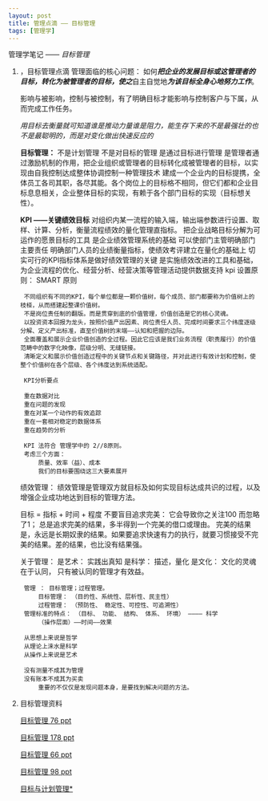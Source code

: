 ```yaml
---
layout: post
title: 管理点滴 —— 目标管理
tags: [管理学]
---
```


管理学笔记 —— *目标管理*
		
1. ，目标管理点滴
	管理面临的核心问题： 如何***把企业的发展目标或这管理者的目标，转化为被管理者的目标，使之***自主自觉地***为该目标全身心地努力工作***。
    
    影响与被影响，控制与被控制，有了明确目标才能影响与控制客户与下属，从而完成工作任务。 
    
    *用目标去衡量就可知道谁是推动力量谁是阻力，能生存下来的不是最强壮的也不是最聪明的，而是对变化做出快速反应的*
    
    **目标管理：**
    	不是计划管理
        不是对目标的管理
        是通过目标进行管理
        是管理者通过激励机制的作用，把企业组织或管理者的目标转化成被管理者的目标，以实现由自我控制达成整体协调控制一种管理技术
        建成一个企业内的目标提携，全体员工各司其职，各尽其能。各个岗位上的目标格不相同，但它们都和企业目标息息相关，企业整体目标的实现，有赖于各个部门目标的实现（目标想关性）。
	
    **KPI ——关键绩效目标**
    	对组织内某一流程的输入端，输出端参数进行设置、取样、计算、分析，衡量流程绩效的量化管理直指标。
        把企业战略目标分解为可运作的愿景目标的工具
        是企业绩效管理系统的基础
        可以使部门主管明确部门主要责任
        明确部门人员的业绩衡量指标，使绩效考评建立在量化的基础上
        切实可行的KPI指标体系是做好绩效管理的关键
        是实施绩效改进的工具和基础，为企业流程的优化、经营分析、经营决策等管理活动提供数据支持
        kpi 设置原则： SMART 原则
        
        不同组织有不同的KPI，每个单位都是一颗价值树，每个成员、部门都要称为价值树上的枝桠，从而搭建起整课价值树。
        不是岗位责任制的翻版。而是贯穿到底的价值管理，价值创造是它的核心灵魂。
        以投资资本回报为龙头，按照价值产出因素、岗位责任人员、完成时间要求三个纬度逐级分解、定义产出标准，直至价值树的末端——认知和把握的边际。
        全面覆盖和展示企业价值创造的全过程。因此它应该是我们业务流程（职责履行）的价值范畴中的数字化映像，层级分明、无缝链接。
        清晰定义和展示价值创造过程中的关键节点和关键路径，并对此进行有效计划和控制，使整个价值树在各个层级、各个纬度达到系统适配。
        
        KPI分析要点
        
        重在数据对比
        重在问题的发现
        重在对某一个动作的有效追踪
        重在一套相对稳定的数据体系
        重在趋势的分析
        
        KPI 法符合 管理学中的 2//8原则。
        考虑三个方面：
        	质量、效率（益）、成本
            我们的目标要围绕这三大要素展开
	
    绩效管理：
    	绩效管理是管理双方就目标及如何实现目标达成共识的过程，以及增强企业成功地达到目标的管理方法。
        
	目标 = 指标 + 时间 + 程度
      	不要盲目追求完美： 它会导致你之关注100 而忽略了1； 总是追求完美的结果，多半得到一个完美的借口或理由。
      	完美的结果是，永远是长期奴隶的结果。如果要追求快速有力的执行，就要习惯接受不完美的结果。差的结果，也比没有结果强。
	
    关于管理：
    	是艺术： 实践出真知
        是科学： 描述，量化
        是文化： 文化的灵魂在于认同， 只有被认同的管理才有效益。
        
        管理 ： 目标管理；过程管理。
        	目标管理： （目的性、系统性、层析性、民主性）
            过程管理： （预防性、 稳定性、可控性、可追溯性）
        管理标准的特点： （目标、 功能、 结构、 体系、 环境） ———— 科学
        	（操作层面）——时间——效果
            
        从思想上来说是哲学
        从理论上涞水是科学
        从操作上来说是艺术
        
        没有测量不成其为管理
        没有账本不成其为买卖
        	重要的不仅仅是发现问题本身，是要找到解决问题的方法。
		
2. 目标管理资料
	
    [目标管理 76 ppt](http://www.doc88.com/p-995394650184.html)
    
    [目标管理 178 ppt](http://wenku.baidu.com/link?url=AFKvNdkHzhnVcCv1XpoB94rgYHd8bIwoMbbAXZJGV0S63CeXp40MY61JPOyMDD6Tlglc1rQtQRgm2PbC0gFTt8wIISxQ-ni6DbqQVfykibK)
    
    [目标管理 66 ppt](http://wenku.baidu.com/view/da05df62a98271fe910ef91f.html?re=view)
    
    [目标管理 98 ppt](http://wenku.baidu.com/view/c1403c8771fe910ef12df82b.html)
    
    [目标与计划管理*](http://wenku.baidu.com/view/b71fbb0090c69ec3d5bb75a2.html?re=view)